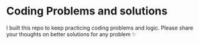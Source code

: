 # Coding Problems and solutions

I built this repo to keep practicing coding problems and logic. Please share your thoughts on better solutions for any problem :sparkles:

